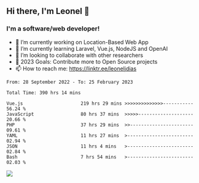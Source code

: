 ## Hi there, I'm Leonel 👋

### I'm a software/web developer!
- 🔭 I’m currently working on Location-Based Web App
- 🌱 I’m currently learning Laravel, Vue.js, NodeJS and OpenAI
- 👯 I’m looking to collaborate with other researchers
- 🥅 2023 Goals: Contribute more to Open Source projects
- 📫 How to reach me: https://linktr.ee/leoneljdias

<!--START_SECTION:waka-->

```text
From: 28 September 2022 - To: 25 February 2023

Total Time: 390 hrs 14 mins

Vue.js                     219 hrs 29 mins >>>>>>>>>>>>>>-----------   56.24 %
JavaScript                 80 hrs 37 mins  >>>>>--------------------   20.66 %
PHP                        37 hrs 29 mins  >>-----------------------   09.61 %
YAML                       11 hrs 27 mins  >------------------------   02.94 %
JSON                       11 hrs 4 mins   >------------------------   02.84 %
Bash                       7 hrs 54 mins   >------------------------   02.03 %
```

<!--END_SECTION:waka-->

![](https://komarev.com/ghpvc/?username=leoneljdias&color=blue&style=flat-square)
